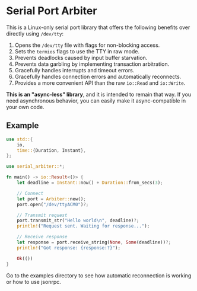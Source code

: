 # Serial Port Arbiter

This is a Linux-only serial port library that offers the following benefits
over directly using `/dev/tty`:
1. Opens the `/dev/tty` file with flags for non-blocking access.
2. Sets the `termios` flags to use the TTY in raw mode.
3. Prevents deadlocks caused by input buffer starvation.
4. Prevents data garbling by implementing transaction arbitration.
5. Gracefully handles interrupts and timeout errors.
6. Gracefully handles connection errors and automatically reconnects.
7. Provides a more convenient API than the raw `io::Read` and `io::Write`.

**This is an "async-less" library**, and it is intended to remain that way.
If you need asynchronous behavior, you can easily make it async-compatible in your own code.

## Example

```rust
use std::{
    io,
    time::{Duration, Instant},
};

use serial_arbiter::*;

fn main() -> io::Result<()> {
    let deadline = Instant::now() + Duration::from_secs(3);

    // Connect
    let port = Arbiter::new();
    port.open("/dev/ttyACM0")?;

    // Transmit request
    port.transmit_str("Hello world\n", deadline)?;
    println!("Request sent. Waiting for response...");

    // Receive response
    let response = port.receive_string(None, Some(deadline))?;
    println!("Got response: {response:?}");

    Ok(())
}
```

Go to the examples directory to see how automatic reconnection is working or how to use jsonrpc.
